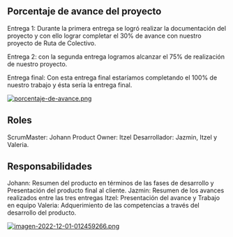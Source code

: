 
## Porcentaje de avance del proyecto
Entrega 1: Durante la primera entrega se logró realizar la documentación del proyecto y con ello lograr completar el 30% de avance con nuestro proyecto de Ruta de Colectivo. 

Entrega 2: con la segunda entrega logramos alcanzar el 75% de realización de nuestro proyecto.

Entrega final: Con esta entrega final estaríamos completando el 100% de nuestro trabajo y ésta sería la entrega final. 

[![porcentaje-de-avance.png](https://i.postimg.cc/SQHBkWY4/porcentaje-de-avance.png)](https://postimg.cc/MXbPYfY3)

## Roles

ScrumMaster: Johann
Product Owner: Itzel
Desarrollador: Jazmin, Itzel y Valeria. 

## Responsabilidades 

Johann: Resumen del producto en términos de las fases de desarrollo y Presentación del producto final al cliente.
Jazmin: Resumen de los avances realizados entre las tres entregas
Itzel: Presentación del avance y Trabajo en equipo
Valeria: Adquerimiento de las competencias a través del desarrollo del producto. 

[![imagen-2022-12-01-012459266.png](https://i.postimg.cc/RZWJKxVK/imagen-2022-12-01-012459266.png)](https://postimg.cc/18Zz1TF3)
